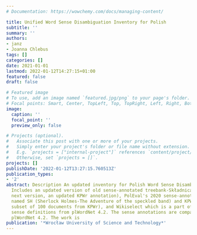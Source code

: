 ```yaml
---
# Documentation: https://wowchemy.com/docs/managing-content/

title: Unified Word Sense Disambiguation Inventory for Polish
subtitle: ''
summary: ''
authors:
- janz
- Joanna Chlebus
tags: []
categories: []
date: 2021-01-01
lastmod: 2022-01-12T14:27:15+01:00
featured: false
draft: false

# Featured image
# To use, add an image named `featured.jpg/png` to your page's folder.
# Focal points: Smart, Center, TopLeft, Top, TopRight, Left, Right, BottomLeft, Bottom, BottomRight.
image:
  caption: ''
  focal_point: ''
  preview_only: false

# Projects (optional).
#   Associate this post with one or more of your projects.
#   Simply enter your project's folder or file name without extension.
#   E.g. `projects = ["internal-project"]` references `content/project/deep-learning/index.md`.
#   Otherwise, set `projects = []`.
projects: []
publishDate: '2022-01-12T13:27:15.760513Z'
publication_types:
- '2'
abstract: Description An updated inventory for Polish Word Sense Disambiguation corpora.
  Includes an updated version of old sense-annotated treebank-Składnica (and, in the
  next version, an updated KPWr annotation), PolEval's 2020 sense-annotated corpora
  named SH (Sherlock Holmes-The Adventure of the speckled band) and KPWr-100 (a new
  subset of 100 documents from KPWr), and Wikiselect which is a part of Wikipedia-based
  sense definitions from plWordNet 4.2. The sense annotations are compatible with
  plWordNet 4.2. The work is
publication: '*Wrocław University of Science and Technology*'
---
```

